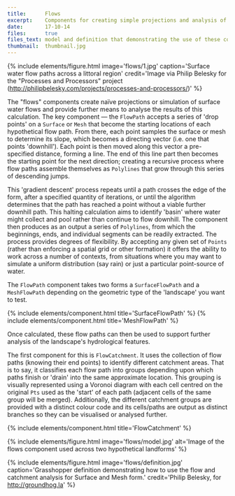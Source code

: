 ```yaml
---
title:      Flows
excerpt:    Components for creating simple projections and analysis of surface water flows.
date:       17-10-14
files:      true
files_text: model and definition that demonstrating the use of these components
thumbnail:  thumbnail.jpg
---
```


{% include elements/figure.html image='flows/1.jpg' caption='Surface water flow paths across a littoral region' credit='Image via Philip Belesky for the "Processes and Processors" project (http://philipbelesky.com/projects/processes-and-processors/)' %}

The "flows" components create naïve projections or simulation of surface water flows and provide further means to analyse the results of this calculation. The key component — the `FlowPath` accepts a series of 'drop points' on a `Surface` or `Mesh` that become the starting locations of each hypothetical flow path. From there, each point samples the surface or mesh to determine its slope, which becomes a directing vector (i.e. one that points 'downhill'). Each point is then moved along this vector a pre-specified distance, forming a line. The end of this line part then becomes the starting point for the next direction; creating a recursive process where flow paths assemble themselves as `Polylines` that grow through this series of descending jumps.

This 'gradient descent' process repeats until a path crosses the edge of the form,  after a specified quantity of iterations, or until the algorithm determines that the path has reached a point without a viable further downhill path. This halting calculation aims to identify 'basin' where water might collect and pool rather than continue to flow downhill. The component then produces as an output a series of `Polylines`, from which the beginnings, ends, and individual segments can be readily extracted. The process provides degrees of flexibility. By accepting any given set of `Points` (rather than enforcing a spatial grid or other formation) it offers the ability to work across a number of contexts, from situations where you may want to simulate a uniform distribution (say rain) or just a particular point-source of water.

The `FlowPath` component takes two forms a `SurfaceFlowPath` and a `MeshFlowPath` depending on the geometric type of the 'landscape' you want to test.

{% include elements/component.html title='SurfaceFlowPath' %}
{% include elements/component.html title='MeshFlowPath' %}

Once calculated, these flow paths can then be used to support further analysis of the landscape's hydrological features.

The first component for this is `FlowCatchment`. It uses the collection of flow paths (knowing their end points) to identify different catchment areas. That is to say, it classifies each flow path into groups depending upon which paths finish or 'drain' into the same approximate location. This grouping is visually represented using a Voronoi diagram with each cell centred on the original `Pts` used as the 'start' of each path (adjacent cells of the same group will be merged). Additionally, the different catchment groups are provided with a distinct colour code and its cells/paths are output as distinct branches so they can be visualised or analysed further.

{% include elements/component.html title='FlowCatchment' %}

{% include elements/figure.html image='flows/model.jpg' alt='Image of the flows component used across two hypothetical landforms' %}

{% include elements/figure.html image='flows/definition.jpg' caption='Grasshopper definition demonstrating how to use the flow and catchment analysis for Surface and Mesh form.' credit='Philip Belesky, for http://groundhog.la' %}
